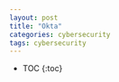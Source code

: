 ```yaml
---
layout: post
title: "Okta"
categories: cybersecurity
tags: cybersecurity
---
```


* TOC
{:toc}

## 


